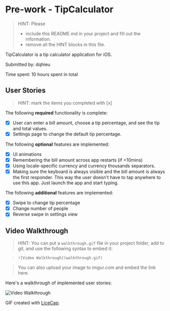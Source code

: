 # Pre-work - TipCalculator

> HINT: Please
> - include this README.md in your project and fill out the information.
> - remove all the HINT blocks in this file.

TipCalculator is a tip calculator application for iOS.

Submitted by: dqhieu

Time spent: 10 hours spent in total

## User Stories

> HINT: mark the items you completed with [x]

The following **required** functionality is complete:

* [X] User can enter a bill amount, choose a tip percentage, and see the tip and total values.
* [X] Settings page to change the default tip percentage.

The following **optional** features are implemented:
* [X] UI animations
* [X] Remembering the bill amount across app restarts (if <10mins)
* [X] Using locale-specific currency and currency thousands separators.
* [X] Making sure the keyboard is always visible and the bill amount is always the first responder. This way the user doesn't have to tap anywhere to use this app. Just launch the app and start typing.

The following **additional** features are implemented:

- [X] Swipe to change tip percentage
- [X] Change number of people
- [X] Reverse swipe in settings view

## Video Walkthrough

> HINT: You can put a `walkthrough.gif` file in your project folder, add to git, and use the following syntax to embed it:

> `![Video Walkthrough](walkthrough.gif)`

> You can also upload your image to imgur.com and embed the link here.

Here's a walkthrough of implemented user stories:

![Video Walkthrough](path/to/your/gif)

GIF created with [LiceCap](http://www.cockos.com/licecap/).
